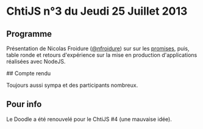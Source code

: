 <!--VarStream
title=ChtiJS #3
description=Découvrez le contenu du ChtiJS n°3 avec la présentation de \
Nicolas Froidure sur les promises et une table ronde sur la mise en production \
d'applications NodeJS.
created=2013-07-25 12:00:00
keywords.+=promises
keywords.+=NodeJS
-->

# ChtiJS n°3 du Jeudi 25 Juillet 2013

## Programme

Présentation de Nicolas Froidure
 ([@nfroidure](https://twitter.com/nfroidure)) sur sur les
 [promises](http://server.elitwork.com/presentations/promises.html#/intro),
 puis, table ronde et retours d'expérience sur la mise en production
 d'applications réalisées avec NodeJS.

## Compte rendu

Toujours aussi sympa et des participants nombreux.

## Pour info

Le Doodle a été renouvelé pour le ChtiJS #4 (une mauvaise idée).

